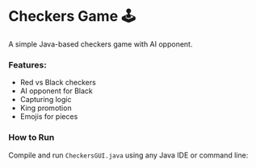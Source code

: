 # Checkers Game 🕹️

A simple Java-based checkers game with AI opponent.

### Features:
- Red vs Black checkers
- AI opponent for Black
- Capturing logic
- King promotion
- Emojis for pieces

### How to Run
Compile and run `CheckersGUI.java` using any Java IDE or command line:
